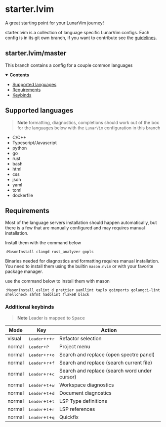 # starter.lvim

A great starting point for your LunarVim journey!

starter.lvim is a collection of language specific LunarVim configs. Each config
is in its git own branch, if you want to contribute see the [guidelines](CONTRIBUTING.md).

## starter.lvim/master

This branch contains a config for a couple common languages

<details open>
  <summary>
    <strong>Contents</strong>
  </summary>

- [Supported languages](#supported-languages)
- [Requirements](#requirements)
- [Keybinds](#additional-keybinds)
</details>

## Supported languages

> **Note**
> formatting, diagnostics, completions should work out of the box for the languages
> below with the `LunarVim` configuration in this branch

- C/C++
- Typescript/Javascript
- python
- go
- rust
- bash
- html
- css
- json
- yaml
- toml
- dockerfile

## Requirements

Most of the language servers installation should happen automatically, but there
is a few that are manually configured and may requires manual installation.

Install them with the command below

```
:MasonInstall clangd rust_analyzer gopls
```

Binaries needed for diagnostics and formatting requires manual installation.
You need to install them using the builtin `mason.nvim` or with your favorite package
manager.

use the command below to install them with mason

```
:MasonInstall eslint_d prettier yamllint taplo goimports golangci-lint shellcheck shfmt hadolint flake8 black
```

### Additional keybinds

> **Note**
> Leader is mapped to <kbd>Space</kbd>

| Mode   | Key                                         | Action                                        |
| ------ | ------------------------------------------- | --------------------------------------------- |
| visual | <kbd>Leader</kbd>+<kbd>r</kbd>+<kbd>r</kbd> | Refactor selection                            |
| normal | <kbd>Leader</kbd>+<kbd>P</kbd>              | Project menu                                  |
| normal | <kbd>Leader</kbd>+<kbd>r</kbd>+<kbd>o</kbd> | Search and replace (open spectre panel)       |
| normal | <kbd>Leader</kbd>+<kbd>r</kbd>+<kbd>f</kbd> | Search and replace (search current file)      |
| normal | <kbd>Leader</kbd>+<kbd>r</kbd>+<kbd>c</kbd> | Search and replace (search word under cursor) |
| normal | <kbd>Leader</kbd>+<kbd>t</kbd>+<kbd>w</kbc> | Workspace diagnostics                         |
| normal | <kbd>Leader</kbd>+<kbd>t</kbd>+<kbd>d</kbc> | Document diagnostics                          |
| normal | <kbd>Leader</kbd>+<kbd>t</kbd>+<kbd>t</kbc> | LSP Type definitions                          |
| normal | <kbd>Leader</kbd>+<kbd>t</kbd>+<kbd>r</kbc> | LSP references                                |
| normal | <kbd>Leader</kbd>+<kbd>t</kbd>+<kbd>q</kbc> | Quickfix                                      |
